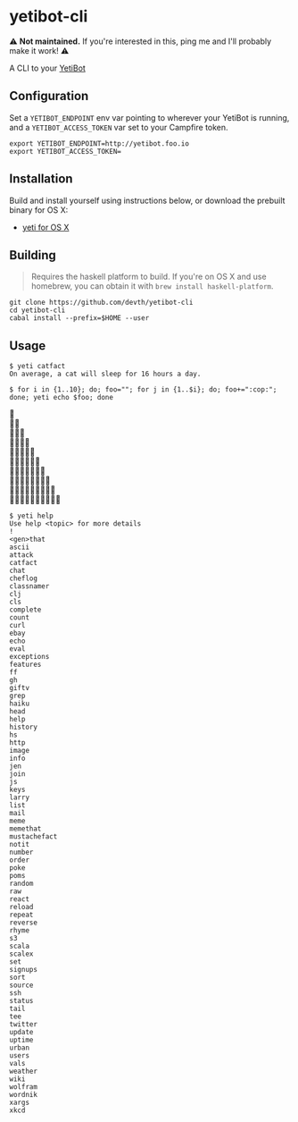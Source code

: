 # yetibot-cli

:warning: **Not maintained.** If you're interested in this, ping me and I'll probably make it work! :warning:

A CLI to your [YetiBot](https://github.com/devth/yetibot)

## Configuration

Set a `YETIBOT_ENDPOINT` env var pointing to wherever your YetiBot is running, and
a `YETIBOT_ACCESS_TOKEN` var set to your Campfire token.

```
export YETIBOT_ENDPOINT=http://yetibot.foo.io
export YETIBOT_ACCESS_TOKEN=
```

## Installation

Build and install yourself using instructions below, or download the prebuilt binary
for OS X:

* [yeti for OS X](http://cl.ly/2R1K1F020I0y)

## Building

> Requires the haskell platform to build. If you're on OS X and use homebrew, you can
> obtain it with `brew install haskell-platform`.

```
git clone https://github.com/devth/yetibot-cli
cd yetibot-cli
cabal install --prefix=$HOME --user
```


## Usage

```
$ yeti catfact
On average, a cat will sleep for 16 hours a day.
```

```
$ for i in {1..10}; do; foo=""; for j in {1..$i}; do; foo+=":cop:"; done; yeti echo $foo; done
```
:cop:<br />
:cop::cop:<br />
:cop::cop::cop:<br />
:cop::cop::cop::cop:<br />
:cop::cop::cop::cop::cop:<br />
:cop::cop::cop::cop::cop::cop:<br />
:cop::cop::cop::cop::cop::cop::cop:<br />
:cop::cop::cop::cop::cop::cop::cop::cop:<br />
:cop::cop::cop::cop::cop::cop::cop::cop::cop:<br />
:cop::cop::cop::cop::cop::cop::cop::cop::cop::cop:

```
$ yeti help
Use help <topic> for more details
!
<gen>that
ascii
attack
catfact
chat
cheflog
classnamer
clj
cls
complete
count
curl
ebay
echo
eval
exceptions
features
ff
gh
giftv
grep
haiku
head
help
history
hs
http
image
info
jen
join
js
keys
larry
list
mail
meme
memethat
mustachefact
notit
number
order
poke
poms
random
raw
react
reload
repeat
reverse
rhyme
s3
scala
scalex
set
signups
sort
source
ssh
status
tail
tee
twitter
update
uptime
urban
users
vals
weather
wiki
wolfram
wordnik
xargs
xkcd
```
